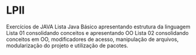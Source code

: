 LPII
====

Exercícios de JAVA
Lista Java Básico apresentando estrutura da linguagem
Lista 01 consolidando conceitos e apresentando OO
Lista 02 consolidando conceitos em OO, modificadores de acesso, manipulação de arquivos,
modularização do projeto e utilização de pacotes.
